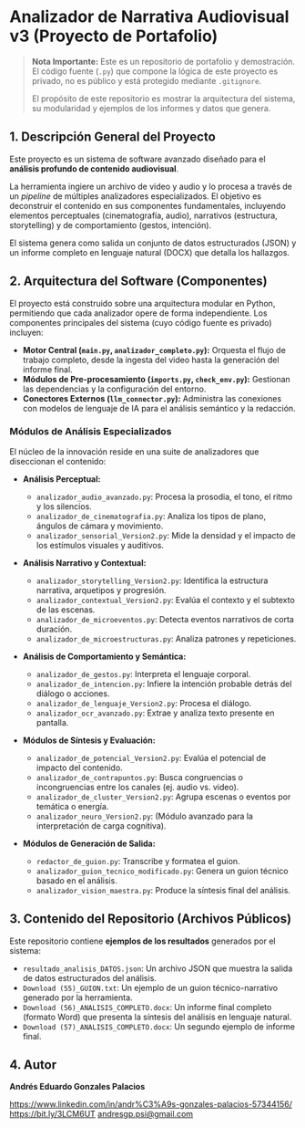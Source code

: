 # Analizador de Narrativa Audiovisual v3 (Proyecto de Portafolio)

> **Nota Importante:** Este es un repositorio de portafolio y demostración. El código fuente (`.py`) que compone la lógica de este proyecto es privado, no es público y está protegido mediante `.gitignore`. 
>
> El propósito de este repositorio es mostrar la arquitectura del sistema, su modularidad y ejemplos de los informes y datos que genera.

## 1. Descripción General del Proyecto

Este proyecto es un sistema de software avanzado diseñado para el **análisis profundo de contenido audiovisual**.

La herramienta ingiere un archivo de video y audio y lo procesa a través de un *pipeline* de múltiples analizadores especializados. El objetivo es deconstruir el contenido en sus componentes fundamentales, incluyendo elementos perceptuales (cinematografía, audio), narrativos (estructura, storytelling) y de comportamiento (gestos, intención).

El sistema genera como salida un conjunto de datos estructurados (JSON) y un informe completo en lenguaje natural (DOCX) que detalla los hallazgos.

## 2. Arquitectura del Software (Componentes)

El proyecto está construido sobre una arquitectura modular en Python, permitiendo que cada analizador opere de forma independiente. Los componentes principales del sistema (cuyo código fuente es privado) incluyen:

* **Motor Central (`main.py`, `analizador_completo.py`):** Orquesta el flujo de trabajo completo, desde la ingesta del video hasta la generación del informe final.
* **Módulos de Pre-procesamiento (`imports.py`, `check_env.py`):** Gestionan las dependencias y la configuración del entorno.
* **Conectores Externos (`llm_connector.py`):** Administra las conexiones con modelos de lenguaje de IA para el análisis semántico y la redacción.

### Módulos de Análisis Especializados

El núcleo de la innovación reside en una suite de analizadores que diseccionan el contenido:

* **Análisis Perceptual:**
    * `analizador_audio_avanzado.py`: Procesa la prosodia, el tono, el ritmo y los silencios.
    * `analizador_de_cinematografia.py`: Analiza los tipos de plano, ángulos de cámara y movimiento.
    * `analizador_sensorial_Version2.py`: Mide la densidad y el impacto de los estímulos visuales y auditivos.

* **Análisis Narrativo y Contextual:**
    * `analizador_storytelling_Version2.py`: Identifica la estructura narrativa, arquetipos y progresión.
    * `analizador_contextual_Version2.py`: Evalúa el contexto y el subtexto de las escenas.
    * `analizador_de_microeventos.py`: Detecta eventos narrativos de corta duración.
    * `analizador_de_microestructuras.py`: Analiza patrones y repeticiones.

* **Análisis de Comportamiento y Semántica:**
    * `analizador_de_gestos.py`: Interpreta el lenguaje corporal.
    * `analizador_de_intencion.py`: Infiere la intención probable detrás del diálogo o acciones.
    * `analizador_de_lenguaje_Version2.py`: Procesa el diálogo.
    * `analizador_ocr_avanzado.py`: Extrae y analiza texto presente en pantalla.

* **Módulos de Síntesis y Evaluación:**
    * `analizador_de_potencial_Version2.py`: Evalúa el potencial de impacto del contenido.
    * `analizador_de_contrapuntos.py`: Busca congruencias o incongruencias entre los canales (ej. audio vs. video).
    * `analizador_de_cluster_Version2.py`: Agrupa escenas o eventos por temática o energía.
    * `analizador_neuro_Version2.py`: (Módulo avanzado para la interpretación de carga cognitiva).

* **Módulos de Generación de Salida:**
    * `redactor_de_guion.py`: Transcribe y formatea el guion.
    * `analizador_guion_tecnico_modificado.py`: Genera un guion técnico basado en el análisis.
    * `analizador_vision_maestra.py`: Produce la síntesis final del análisis.

## 3. Contenido del Repositorio (Archivos Públicos)

Este repositorio contiene **ejemplos de los resultados** generados por el sistema:

* `resultado_analisis_DATOS.json`: Un archivo JSON que muestra la salida de datos estructurados del análisis.
* `Download (55)_GUION.txt`: Un ejemplo de un guion técnico-narrativo generado por la herramienta.
* `Download (56)_ANALISIS_COMPLETO.docx`: Un informe final completo (formato Word) que presenta la síntesis del análisis en lenguaje natural.
* `Download (57)_ANALISIS_COMPLETO.docx`: Un segundo ejemplo de informe final.

## 4. Autor

**Andrés Eduardo Gonzales Palacios**

https://www.linkedin.com/in/andr%C3%A9s-gonzales-palacios-57344156/
https://bit.ly/3LCM6UT
andresgp.psi@gmail.com
